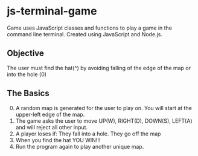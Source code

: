 # js-terminal-game
Game uses JavaScript classes and functions to play a game in the command line terminal. Created using JavaScript and Node.js. 

## Objective
The user must find the hat(^) by avoiding falling of the edge of the map or into the hole (0)

## The Basics
0. A random map is generated for the user to play on. You will start at the upper-left edge of the map.
1. The game asks the user to move UP(W), RIGHT(D), DOWN(S), LEFT(A) and will reject all other input.
2. A player loses if:
  They fall into a hole.
  They go off the map
3. When you find the hat YOU WIN!!!
4. Run the program again to play another unique map.
